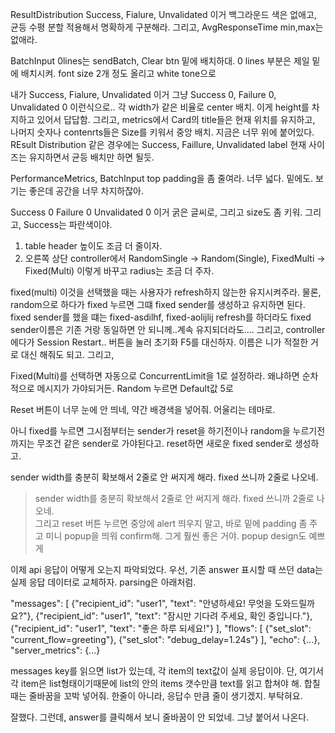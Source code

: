 ResultDistribution
Success, Fialure, Unvalidated 이거 백그라운드 색은 없애고, 균등 수평 분할 적용해서 명확하게 구분해라.
그리고, AvgResponseTime min,max는 없애라.

BatchInput 0lines는 sendBatch, Clear btn 밑에 배치하대. 0 lines 부분은 제일 밑에 배치시켜. font size 2개 정도 올리고 white tone으로


내가 Success, Fialure, Unvalidated 이거 그냥 Success 0, Failure 0, Unvalidated 0 이런식으로.. 각 width가 같은 비율로 center 배치. 이게 height를 차지하고 있어서 답답함.
그리고, metrics에서 Card의 title들은 현재 위치를 유지하고, 나머지 숫자나 contenrts들은 Size를 키워서 중앙 배치. 지금은 너무 위에 붙어있다. 
REsult Distribution 같은 경우에는 Success, Faillure, Unvalidated label 현재 사이즈는 유지하면서 균등 배치만 하면 될듯.

PerformanceMetrics, BatchInput top padding을 좀 줄여라. 너무 넓다. 밑에도. 보기는 좋은데 공간을 너무 차지하잖아.

Success 0
Failure 0
Unvalidated 0
이거 굵은 글씨로, 그리고 size도 좀 키워. 그리고, Success는 파란색이야.

1. table header 높이도 조금 더 줄이자.
2. 오른쪽 상단 controller에서 RandomSingle -> Random(Single), FixedMulti -> Fixed(Multi) 이렇게 바꾸고 radius는 조금 더 주자.


fixed(multi) 이것을 선택했을 때는 사용자가 refresh하지 않는한 유지시켜주라. 물론, random으로 하다가 fixed 누르면 그떄 fixed sender를 생성하고 유지하면 된다.
fixed sender를 했을 떄는 fixed-asdilhf, fixed-aolijlij refresh를 하더라도 fixed sender이름은 기존 거랑 동일하면 안 되니께..계속 유지되더라도....
그리고, controller에다가 Session Restart.. 버튼을 눌러 초기화 F5를 대신하자. 이름은 니가 적절한 거로 대신 해줘도 되고.
그리고, 

Fixed(Multi)를 선택하면 자동으로 ConcurrentLimit을 1로 설정하라. 왜냐하면 순차적으로 메시지가 가야되거든.
Random 누르면 Default값 5로

Reset 버튼이 너무 눈에 안 띄네, 약간 배경색을 넣어줘. 어울리는 테마로.

아니 fixed를 누르면 그시점부터는 sender가 reset을 하기전이나 random을 누르기전까지는 무조건 같은 sender로 가야된다고. 
reset하면 새로운 fixed sender로 생성하고. 

sender width를 충분히 확보해서 2줄로 안 써지게 해라. fixed 쓰니까 2줄로 나오네.
> sender width를 충분히 확보해서 2줄로 안 써지게 해라. fixed 쓰니까 2줄로 나오네.\
  그리고 reset 버튼 누르면 중앙에 alert 띄우지 말고, 바로 밑에 padding 좀 주고 미니 popup을 띄워 confirm해. 그게 훨씬 좋은 거야. popup design도 예쁘게

  

  이제 api 응답이 어떻게 오는지 파악되었다.
  우선, 기존 answer 표시할 때 쓰던 data는 실제 응답 데이터로 교체하자.
  parsing은 아래처럼.

  "messages": [
    {"recipient_id": "user1", "text": "안녕하세요! 무엇을 도와드릴까요?"},
    {"recipient_id": "user1", "text": "잠시만 기다려 주세요, 확인 중입니다."},
    {"recipient_id": "user1", "text": "좋은 하루 되세요!"}
  ],
  "flows": [
    {"set_slot": "current_flow=greeting"},
    {"set_slot": "debug_delay=1.24s"}
  ],
  "echo": {...},
  "server_metrics": {...}

  messages key를 읽으면 list가 있는데, 각 item의 text값이 실제 응답이야.
  단, 여기서 각 item은 list형태이기때문에 list의 안의 items 갯수만큼 text를 읽고 합쳐야 해.
  합칠 때는 줄바꿈을 꼬박 넣어줘. 한줄이 아니라, 응답수 만큼 줄이 생기겠지.
  부탁혀요.

  잘했다. 그런데, answer를 클릭해서 보니 줄바꿈이 안 되었네. 그냥 붙어서 나온다.

  